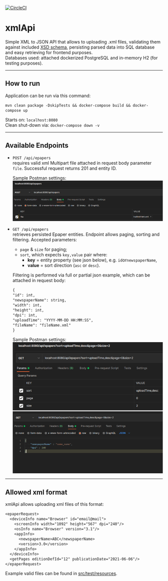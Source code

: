 [![CircleCI](https://circleci.com/gh/ppszczepaniak/xmlApi/tree/master.svg?style=shield&circle-token=d5a8b34fba838acd00286d48365b8b472bc576e8)](https://circleci.com/gh/ppszczepaniak/xmlApi/tree/master)

# xmlApi

Simple XML to JSON API that allows to uploading .xml files, validating them against
included [XSD schema](https://github.com/ppszczepaniak/xmlApi/blob/master/src/main/resources/xsdSchema/schema.xsd),
persisting parsed data into SQL database and easy retrieving for frontend purposes. <br>
Databases used: attached dockerized PostgreSQL and in-memory H2 (for testing purposes).


--------------

## How to run

Application can be run via this command:<br>
```
mvn clean package -DskipTests && docker-compose build && docker-compose up
 ```
Starts on: `localhost:8080`<br>
Clean shut-down via:
`docker-compose down -v
`


--------------
## Available Endpoints

* `POST /api/epapers`<br>requires valid xml Multipart file attached in request body parameter `file`. Successful request
  returns 201 and entity ID.

  Sample Postman settings:<br>
  ![img.png](src/main/resources/images/img.png)


* `GET /api/epapers`<br> retrieves persisted Epaper entities. Endpoint allows paging, sorting and filtering. Accepted
  parameters:
  * `page` & `size` for paging;
  * `sort`, which expects `key,value` pair where:
    * **key** = entity property (see json below), e.g. `id`or`newspaperName`,
    * **value** = sort direction (`asc` or `desc`).

  Filtering is performed via full or partial json example, which can be attached in request body:
  ```
  {
  "id": int,
  "newspaperName": string,
  "width": int,
  "height": int,
  "dpi": int,
  "uploadTime": "YYYY-MM-DD HH:MM:SS",
  "fileName": "fileName.xml"
  }
  ```
  Sample Postman settings:<br>
  ![img_1.png](src/main/resources/images/img_1.png)
  ![img_2.png](src/main/resources/images/img_2.png)

--------------
## Allowed xml format

xmlApi allows uploading xml files of this format:

```<?xml version="1.0" encoding="utf-8"?>
<epaperRequest>
  <deviceInfo name="Browser" id="email@mail">
    <screenInfo width="1092" height="567" dpi="240"/>
    <osInfo name="Browser" version="3.1"/>
    <appInfo>
      <newspaperName>ABC</newspaperName>
      <version>3.0</version>
    </appInfo>
  </deviceInfo>
  <getPages editionDefId="12" publicationDate="2021-06-06"/>
</epaperRequest>
```

Example valid files can be found
in [src/test/resources](https://github.com/ppszczepaniak/xmlApi/tree/master/src/test/resources).
